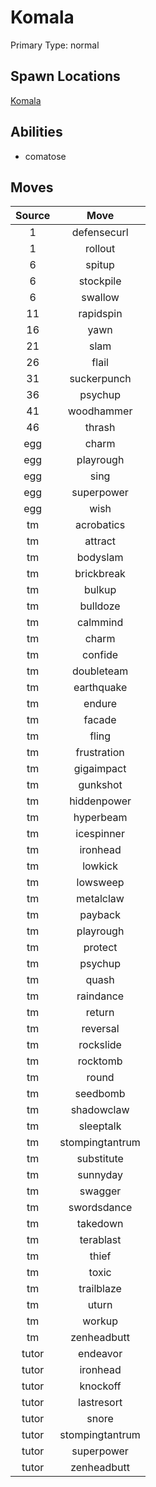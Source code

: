 # Komala  
Primary Type: normal  
  
## Spawn Locations  
[Komala](/data/spawn_presets/komala.md)  
  
## Abilities  
  * comatose
  
  
## Moves  
  
| Source | Move |  
|:---:|:---:|  
| 1 | defensecurl |  
| 1 | rollout |  
| 6 | spitup |  
| 6 | stockpile |  
| 6 | swallow |  
| 11 | rapidspin |  
| 16 | yawn |  
| 21 | slam |  
| 26 | flail |  
| 31 | suckerpunch |  
| 36 | psychup |  
| 41 | woodhammer |  
| 46 | thrash |  
| egg | charm |  
| egg | playrough |  
| egg | sing |  
| egg | superpower |  
| egg | wish |  
| tm | acrobatics |  
| tm | attract |  
| tm | bodyslam |  
| tm | brickbreak |  
| tm | bulkup |  
| tm | bulldoze |  
| tm | calmmind |  
| tm | charm |  
| tm | confide |  
| tm | doubleteam |  
| tm | earthquake |  
| tm | endure |  
| tm | facade |  
| tm | fling |  
| tm | frustration |  
| tm | gigaimpact |  
| tm | gunkshot |  
| tm | hiddenpower |  
| tm | hyperbeam |  
| tm | icespinner |  
| tm | ironhead |  
| tm | lowkick |  
| tm | lowsweep |  
| tm | metalclaw |  
| tm | payback |  
| tm | playrough |  
| tm | protect |  
| tm | psychup |  
| tm | quash |  
| tm | raindance |  
| tm | return |  
| tm | reversal |  
| tm | rockslide |  
| tm | rocktomb |  
| tm | round |  
| tm | seedbomb |  
| tm | shadowclaw |  
| tm | sleeptalk |  
| tm | stompingtantrum |  
| tm | substitute |  
| tm | sunnyday |  
| tm | swagger |  
| tm | swordsdance |  
| tm | takedown |  
| tm | terablast |  
| tm | thief |  
| tm | toxic |  
| tm | trailblaze |  
| tm | uturn |  
| tm | workup |  
| tm | zenheadbutt |  
| tutor | endeavor |  
| tutor | ironhead |  
| tutor | knockoff |  
| tutor | lastresort |  
| tutor | snore |  
| tutor | stompingtantrum |  
| tutor | superpower |  
| tutor | zenheadbutt |  
  
